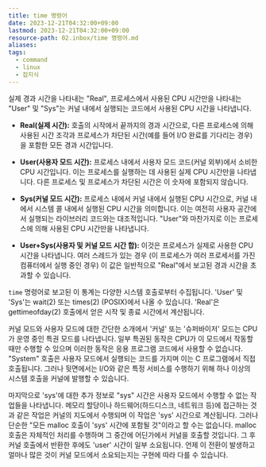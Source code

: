 ```yaml
---
title: time 명령어
date: 2023-12-21T04:32:00+09:00
lastmod: 2023-12-21T04:32:00+09:00
resource-path: 02.inbox/time 명령어.md
aliases: 
tags:
  - command
  - linux
  - 잡지식
---
```

실제 경과 시간을 나타내는 "Real", 프로세스에서 사용된 CPU 시간만을 나타내는 "User" 및 "Sys"는 커널 내에서 실행되는 코드에서 사용된 CPU 시간을 나타냅니다.

- **Real(실제 시간):** 호출의 시작에서 끝까지의 경과 시간으로, 다른 프로세스에 의해 사용된 시간 조각과 프로세스가 차단된 시간(예를 들어 I/O 완료를 기다리는 경우)을 포함한 모든 경과 시간입니다.
    
- **User(사용자 모드 시간):** 프로세스 내에서 사용자 모드 코드(커널 외부)에서 소비한 CPU 시간입니다. 이는 프로세스를 실행하는 데 사용된 실제 CPU 시간만을 나타냅니다. 다른 프로세스 및 프로세스가 차단된 시간은 이 숫자에 포함되지 않습니다.
    
- **Sys(커널 모드 시간):** 프로세스 내에서 커널 내에서 실행된 CPU 시간으로, 커널 내에서 시스템 콜 내에서 실행된 CPU 시간을 의미합니다. 이는 여전히 사용자 공간에서 실행되는 라이브러리 코드와는 대조적입니다. "User"와 마찬가지로 이는 프로세스에 의해 사용된 CPU 시간만을 나타냅니다.
    
- **User+Sys(사용자 및 커널 모드 시간 합):** 이것은 프로세스가 실제로 사용한 CPU 시간을 나타냅니다. 여러 스레드가 있는 경우 (이 프로세스가 여러 프로세서를 가진 컴퓨터에서 실행 중인 경우) 이 값은 일반적으로 "Real"에서 보고된 경과 시간을 초과할 수 있습니다.
    

`time` 명령어로 보고된 이 통계는 다양한 시스템 호출로부터 수집됩니다. 'User' 및 'Sys'는 wait(2) 또는 times(2) (POSIX)에서 나올 수 있습니다. 'Real'은 gettimeofday(2) 호출에서 얻은 시작 및 종료 시간에서 계산됩니다.

커널 모드와 사용자 모드에 대한 간단한 소개에서 '커널' 또는 '슈퍼바이저' 모드는 CPU가 운영 중인 특권 모드를 나타냅니다. 일부 특권된 동작은 CPU가 이 모드에서 작동할 때만 수행할 수 있으며 이러한 동작은 응용 프로그램 코드에서 사용할 수 없습니다. "System" 호출은 사용자 모드에서 실행되는 코드를 가지며 이는 C 프로그램에서 직접 호출됩니다. 그러나 뒷면에서는 I/O와 같은 특정 서비스를 수행하기 위해 하나 이상의 시스템 호출을 커널에 발행할 수 있습니다.

마지막으로 'sys'에 대한 추가 정보로 "sys" 시간은 사용자 모드에서 수행할 수 없는 작업들을 나타냅니다. 메모리 할당이나 하드웨어(하드디스크, 네트워크 등)에 접근하는 것과 같은 작업은 커널의 지도에서 수행되며 이 작업은 'sys' 시간으로 계산됩니다. 그러나 단순한 "모든 malloc 호출이 'sys' 시간에 포함될 것"이라고 할 수는 없습니다. malloc 호출은 자체적인 처리를 수행하며 그 중간에 어딘가에서 커널을 호출할 것입니다. 그 후 커널 호출에서 반환한 후에도 'user' 시간이 일부 소요됩니다. 언제 이 전환이 발생하고 얼마나 많은 것이 커널 모드에서 소요되는지는 구현에 따라 다를 수 있습니다.
